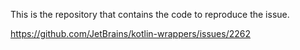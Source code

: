 This is the repository that contains the code to reproduce the issue.

https://github.com/JetBrains/kotlin-wrappers/issues/2262
